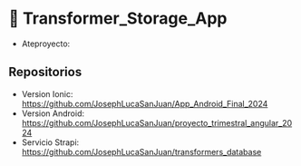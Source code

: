 # 🤖 Transformer_Storage_App
- Ateproyecto: 
## Repositorios
- Version Ionic: https://github.com/JosephLucaSanJuan/App_Android_Final_2024
- Version Android: https://github.com/JosephLucaSanJuan/proyecto_trimestral_angular_2024
- Servicio Strapi: https://github.com/JosephLucaSanJuan/transformers_database
